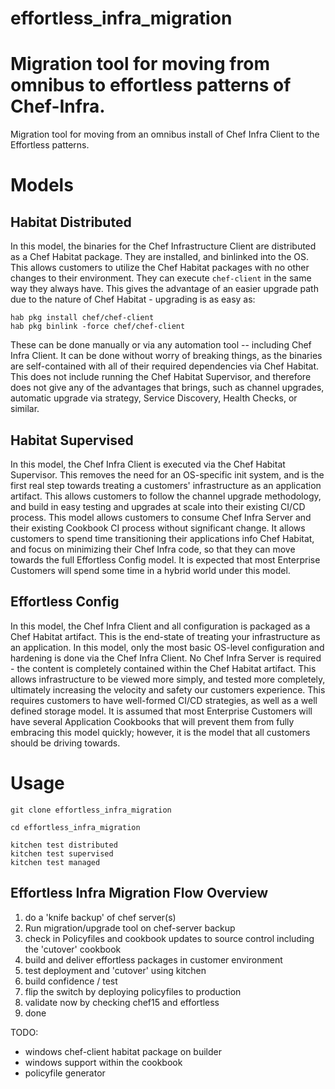 # effortless_infra_migration
Migration tool for moving from omnibus to effortless patterns of Chef-Infra.
=======

Migration tool for moving from an omnibus install of Chef Infra Client to the Effortless patterns.

# Models
## Habitat Distributed
In this model, the binaries for the Chef Infrastructure Client are distributed as a Chef Habitat package.  They are installed, and binlinked into the OS.  This allows customers to utilize the Chef Habitat packages with no other changes to their environment.  They can execute `chef-client` in the same way they always have.  This gives the advantage of an easier upgrade path due to the nature of Chef Habitat - upgrading is as easy as:
```shell
hab pkg install chef/chef-client
hab pkg binlink -force chef/chef-client
```
These can be done manually or via any automation tool -- including Chef Infra Client.  It can be done without worry of breaking things, as the binaries are self-contained with all of their required dependencies via Chef Habitat.
This does not include running the Chef Habitat Supervisor, and therefore does not give any of the advantages that brings, such as channel upgrades, automatic upgrade via strategy, Service Discovery, Health Checks, or similar.

## Habitat Supervised
In this model, the Chef Infra Client is executed via the Chef Habitat Supervisor.  This removes the need for an OS-specific init system, and is the first real step towards treating a customers' infrastructure as an application artifact.  This allows customers to follow the channel upgrade methodology, and build in easy testing and upgrades at scale into their existing CI/CD process.
This model allows customers to consume Chef Infra Server and their existing Cookbook CI process without significant change.  It allows customers to spend time transitioning their applications info Chef Habitat, and focus on minimizing their Chef Infra code, so that they can move towards the full Effortless Config model.  It is expected that most Enterprise Customers will spend some time in a hybrid world under this model.

## Effortless Config
In this model, the Chef Infra Client and all configuration is packaged as a Chef Habitat artifact.  This is the end-state of treating your infrastructure as an application.  In this model, only the most basic OS-level configuration and hardening is done via the Chef Infra Client.  No Chef Infra Server is required - the content is completely contained within the Chef Habitat artifact. This allows infrastructure to be viewed more simply, and tested more completely, ultimately increasing the velocity and safety our customers experience.
This requires customers to have well-formed CI/CD strategies, as well as a well defined storage model.  It is assumed that most Enterprise Customers will have several Application Cookbooks that will prevent them from fully embracing this model quickly; however, it is the model that all customers should be driving towards.

# Usage

```
git clone effortless_infra_migration

cd effortless_infra_migration

kitchen test distributed
kitchen test supervised
kitchen test managed
```

## Effortless Infra Migration Flow Overview

1. do a 'knife backup' of chef server(s)
2. Run migration/upgrade tool on chef-server backup
2. check in Policyfiles and cookbook updates to source control including the 'cutover' cookbook
2. build and deliver effortless packages in customer environment
3. test deployment and 'cutover' using kitchen
4. build confidence / test
5. flip the switch by deploying policyfiles to production
6. validate now by checking chef15 and effortless
4. done

TODO:

* windows chef-client habitat package on builder
* windows support within the cookbook
* policyfile generator
